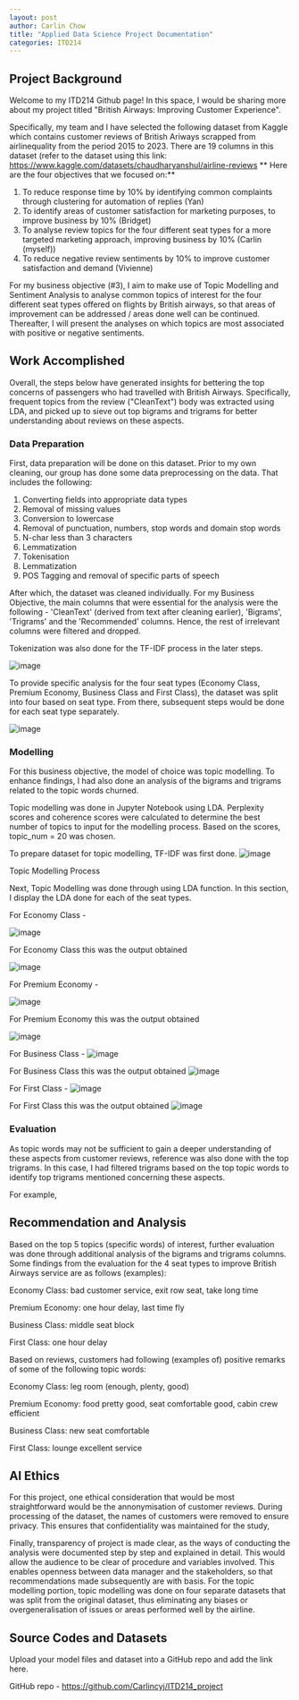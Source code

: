 ```yaml
---
layout: post
author: Carlin Chow
title: "Applied Data Science Project Documentation"
categories: ITD214
---
```

## Project Background
Welcome to my ITD214 Github page! In this space, I would be sharing more about my project titled "British Airways: Improving Customer Experience".

Specifically, my team and I have selected the following dataset from Kaggle which contains customer reviews of British Ariways scrapped from airlinequality from the period 2015 to 2023. There are 19 columns in this dataset (refer to the dataset using this link: https://www.kaggle.com/datasets/chaudharyanshul/airline-reviews
**
Here are the four objectives that we focused on:**
1. To reduce response time by 10% by identifying common complaints through clustering for automation of replies (Yan)
2. To identify areas of customer satisfaction for marketing purposes, to improve business by 10% (Bridget)
3. To analyse review topics for the four different seat types for a more targeted marketing approach, improving business by 10% (Carlin (myself))
4. To reduce negative review sentiments by 10% to improve customer satisfaction and demand (Vivienne)

For my business objective (#3), I aim to make use of Topic Modelling and Sentiment Analysis to analyse common topics of interest for the four different seat types offered on flights by British airways, so that areas of improvement can be addressed / areas done well can be continued. Thereafter, I will present the analyses on which topics are most associated with positive or negative sentiments. 

## Work Accomplished
Overall, the steps below have generated insights for bettering the top concerns of passengers who had travelled with British Airways. Specifically, frequent topics from the review ("CleanText") body was extracted using LDA, and picked up to sieve out top bigrams and trigrams for better understanding about reviews on these aspects. 

### Data Preparation
  First, data preparation will be done on this dataset. Prior to my own cleaning, our group has done some data preprocessing on the data. That includes the following:
1. Converting fields into appropriate data types
2. Removal of missing values
3. Conversion to lowercase
4. Removal of punctuation, numbers, stop words and domain stop words
5. N-char less than 3 characters
6. Lemmatization
7. Tokenisation
8. Lemmatization
9. POS Tagging and removal of specific parts of speech

After which, the dataset was cleaned individually. For my Business Objective, the main columns that were essential for the analysis were the following - 'CleanText' (derived from text after cleaning earlier), 'Bigrams', 'Trigrams' and the 'Recommended' columns. Hence, the rest of irrelevant columns were filtered and dropped. 

Tokenization was also done for the TF-IDF process in the later steps.

![image](https://github.com/user-attachments/assets/3dc7797f-a727-4373-b4db-eccde2b12d47)


To provide specific analysis for the four seat types (Economy Class, Premium Economy, Business Class and First Class), the dataset was split into four based on seat type. From there, subsequent steps would be done for each seat type separately.

![image](https://github.com/user-attachments/assets/ee1e1de6-cffd-4048-ac9e-5a0e3a2d276b)


### Modelling
For this business objective, the model of choice was topic modelling. To enhance findings, I had also done an analysis of the bigrams and trigrams related to the topic words churned. 

Topic modelling was done in Jupyter Notebook using LDA. Perplexity scores and coherence scores were calculated to determine the best number of topics to input for the modelling process. Based on the scores, topic_num = 20 was chosen. 

To prepare dataset for topic modelling, TF-IDF was first done.
![image](https://github.com/user-attachments/assets/a64cb410-4154-438a-82f0-75bba90580f6)



Topic Modelling Process

Next, Topic Modelling was done through using LDA function. In this section, I display the LDA done for each of the seat types. 

For Economy Class - 

![image](https://github.com/user-attachments/assets/7bbd2fc5-4661-4a91-905e-3e3dde653a2e)


For Economy Class this was the output obtained

![image](https://github.com/user-attachments/assets/0a64196a-94f7-4622-8f4e-2ce1f54d01ba)

For Premium Economy - 

![image](https://github.com/user-attachments/assets/f0eb14c5-7ccb-4a2d-bfa9-6571a1dc78d8)


For Premium Economy this was the output obtained

![image](https://github.com/user-attachments/assets/d1d0336d-6299-416f-ae08-898f3ab83878)


For Business Class - 
![image](https://github.com/user-attachments/assets/077fffdd-d829-4824-be5b-2aa8595ce9ea)


For Business Class this was the output obtained
![image](https://github.com/user-attachments/assets/14d18817-fc06-4a9d-9b9f-38b9decf89de)


For First Class - 
![image](https://github.com/user-attachments/assets/d902a7b8-02c4-465a-8e3d-e6e44c9ed418)


For First Class this was the output obtained
![image](https://github.com/user-attachments/assets/8d6797ae-1100-4a71-a226-7e5923a2b1f5)

### Evaluation
As topic words may not be sufficient to gain a deeper understanding of these aspects from customer reviews, reference was also done with the top trigrams. In this case, I had filtered trigrams based on the top topic words to identify top trigrams mentioned concerning these aspects. 

For example, 



## Recommendation and Analysis
Based on the top 5 topics (specific words) of interest, further evaluation was done through additional analysis of the bigrams and trigrams columns. Some findings from the evaluation for the 4 seat types to improve British Airways service are as follows (examples):

Economy Class: bad customer service, exit row seat, take long time

Premium Economy: one hour delay, last time fly

Business Class: middle seat block

First Class: one hour delay


Based on reviews, customers had following (examples of) positive remarks of some of the following topic words:

Economy Class: leg room (enough, plenty, good)

Premium Economy: food pretty good, seat comfortable good, cabin crew efficient

Business Class: new seat comfortable

First Class: lounge excellent service



## AI Ethics
For this project, one ethical consideration that would be most straightforward would be the annonymisation of customer reviews. During processing of the dataset, the names of customers were removed to ensure privacy. This ensures that confidentiality was maintained for the study,

Finally, transparency of project is made clear, as the ways of conducting the analysis were documented step by step and explained in detail. This would allow the audience to be clear of procedure and variables involved. This enables openness between data manager and the stakeholders, so that recommendations made subsequently are with basis. For the topic modelling portion, topic modelling was done on four separate datasets that was split from the original dataset, thus eliminating any biases or overgeneralisation of issues or areas performed well by the airline. 

## Source Codes and Datasets
Upload your model files and dataset into a GitHub repo and add the link here. 

GitHub repo - https://github.com/Carlincyj/ITD214_project
